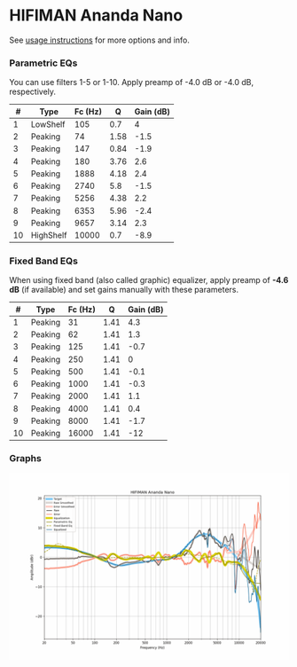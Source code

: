 # HIFIMAN Ananda Nano
See [usage instructions](https://github.com/jaakkopasanen/AutoEq#usage) for more options and info.

### Parametric EQs
You can use filters 1-5 or 1-10. Apply preamp of -4.0 dB or -4.0 dB, respectively.

|   # | Type      |   Fc (Hz) |    Q |   Gain (dB) |
|-----|-----------|-----------|------|-------------|
|   1 | LowShelf  |       105 | 0.7  |         4   |
|   2 | Peaking   |        74 | 1.58 |        -1.5 |
|   3 | Peaking   |       147 | 0.84 |        -1.9 |
|   4 | Peaking   |       180 | 3.76 |         2.6 |
|   5 | Peaking   |      1888 | 4.18 |         2.4 |
|   6 | Peaking   |      2740 | 5.8  |        -1.5 |
|   7 | Peaking   |      5256 | 4.38 |         2.2 |
|   8 | Peaking   |      6353 | 5.96 |        -2.4 |
|   9 | Peaking   |      9657 | 3.14 |         2.3 |
|  10 | HighShelf |     10000 | 0.7  |        -8.9 |

### Fixed Band EQs
When using fixed band (also called graphic) equalizer, apply preamp of **-4.6 dB** (if available) and set gains manually with these parameters.

|   # | Type    |   Fc (Hz) |    Q |   Gain (dB) |
|-----|---------|-----------|------|-------------|
|   1 | Peaking |        31 | 1.41 |         4.3 |
|   2 | Peaking |        62 | 1.41 |         1.3 |
|   3 | Peaking |       125 | 1.41 |        -0.7 |
|   4 | Peaking |       250 | 1.41 |         0   |
|   5 | Peaking |       500 | 1.41 |        -0.1 |
|   6 | Peaking |      1000 | 1.41 |        -0.3 |
|   7 | Peaking |      2000 | 1.41 |         1.1 |
|   8 | Peaking |      4000 | 1.41 |         0.4 |
|   9 | Peaking |      8000 | 1.41 |        -1.7 |
|  10 | Peaking |     16000 | 1.41 |       -12   |

### Graphs
![](./HIFIMAN%20Ananda%20Nano.png)
